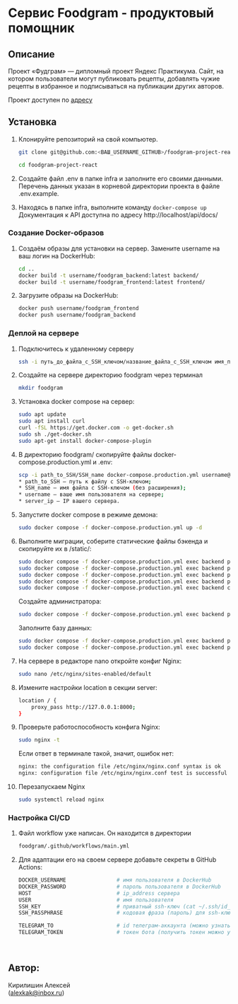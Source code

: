 # Cервис Foodgram - продуктовый помощник

## Описание 

Проект «Фудграм» — дипломный проект Яндекс Практикума. Сайт, на котором пользователи могут публиковать рецепты, добавлять чужие рецепты в избранное и подписываться на публикации других авторов.

Проект доступен по [адресу](http://fooodgrams.duckdns.org/)

## Установка

1. Клонируйте репозиторий на свой компьютер.

    ```bash
    git clone git@github.com:<ВАШ_USERNAME_GITHUB>/foodgram-project-react.git
    ```
    ```bash
    cd foodgram-project-react
    ```
2. Создайте файл .env в папке infra и заполните его своими данными. Перечень данных указан в корневой директории проекта в файле .env.example.

3. Находясь в папке infra, выполните команду ```docker-compose up```  
Документация к API доступна по адресу http://localhost/api/docs/ 

### Создание Docker-образов

1.  Создаём образы для установки на сервер. Замените username на ваш логин на DockerHub:

    ```bash
    cd ..
    docker build -t username/foodgram_backend:latest backend/
    docker build -t username/foodgram_frontend:latest frontend/
    ```

2. Загрузите образы на DockerHub:

    ```bash
    docker push username/foodgram_frontend
    docker push username/foodgram_backend
    ```

### Деплой на сервере

1. Подключитесь к удаленному серверу

    ```bash
    ssh -i путь_до_файла_с_SSH_ключом/название_файла_с_SSH_ключом имя_пользователя@ip_адрес_сервера 
    ```

2. Создайте на сервере директорию foodgram через терминал

    ```bash
    mkdir foodgram
    ```

3. Установка docker compose на сервер:

    ```bash
    sudo apt update
    sudo apt install curl
    curl -fSL https://get.docker.com -o get-docker.sh
    sudo sh ./get-docker.sh
    sudo apt-get install docker-compose-plugin
    ```

4. В директорию foodgram/ скопируйте файлы docker-compose.production.yml и .env:

    ```bash
    scp -i path_to_SSH/SSH_name docker-compose.production.yml username@server_ip:/home/username/foodgram/docker-compose.production.yml
    * path_to_SSH — путь к файлу с SSH-ключом;
    * SSH_name — имя файла с SSH-ключом (без расширения);
    * username — ваше имя пользователя на сервере;
    * server_ip — IP вашего сервера.
    ```

5. Запустите docker compose в режиме демона:

    ```bash
    sudo docker compose -f docker-compose.production.yml up -d
    ```

6. Выполните миграции, соберите статические файлы бэкенда и скопируйте их в /static/:

    ```bash
    sudo docker compose -f docker-compose.production.yml exec backend python manage.py makemigrations recipes
    sudo docker compose -f docker-compose.production.yml exec backend python manage.py makemigrations users
    sudo docker compose -f docker-compose.production.yml exec backend python manage.py migrate
    sudo docker compose -f docker-compose.production.yml exec backend python manage.py collectstatic --no-input
    sudo docker compose -f docker-compose.production.yml exec backend cp -r /app/collected_static/. /static/
    ```
    Создайте администратора:

    ```bash
    sudo docker compose -f docker-compose.production.yml exec backend python manage.py createsuperuser
    ```
    Заполните базу данных:
    ```bash
    sudo docker compose -f docker-compose.production.yml exec backend python manage.py load_ingredients
    sudo docker compose -f docker-compose.production.yml exec backend python manage.py load_tags
    ```

7. На сервере в редакторе nano откройте конфиг Nginx:

    ```bash
    sudo nano /etc/nginx/sites-enabled/default
    ```

8. Измените настройки location в секции server:

    ```bash
    location / {
        proxy_pass http://127.0.0.1:8000;
    }
    ```

9. Проверьте работоспособность конфига Nginx:

    ```bash
    sudo nginx -t
    ```
    Если ответ в терминале такой, значит, ошибок нет:
    ```bash
    nginx: the configuration file /etc/nginx/nginx.conf syntax is ok
    nginx: configuration file /etc/nginx/nginx.conf test is successful
    ```

10. Перезапускаем Nginx
    ```bash
    sudo systemctl reload nginx
    ```

### Настройка CI/CD

1. Файл workflow уже написан. Он находится в директории

    ```bash
    foodgram/.github/workflows/main.yml
    ```

2. Для адаптации его на своем сервере добавьте секреты в GitHub Actions:

    ```bash
    DOCKER_USERNAME                # имя пользователя в DockerHub
    DOCKER_PASSWORD                # пароль пользователя в DockerHub
    HOST                           # ip_address сервера
    USER                           # имя пользователя
    SSH_KEY                        # приватный ssh-ключ (cat ~/.ssh/id_rsa)
    SSH_PASSPHRASE                 # кодовая фраза (пароль) для ssh-ключа

    TELEGRAM_TO                    # id телеграм-аккаунта (можно узнать у @userinfobot, команда /start)
    TELEGRAM_TOKEN                 # токен бота (получить токен можно у @BotFather, /token, имя бота)
    ```

<br>

## Автор:
Кирилишин Алексей  
(alexkak@inbox.ru)